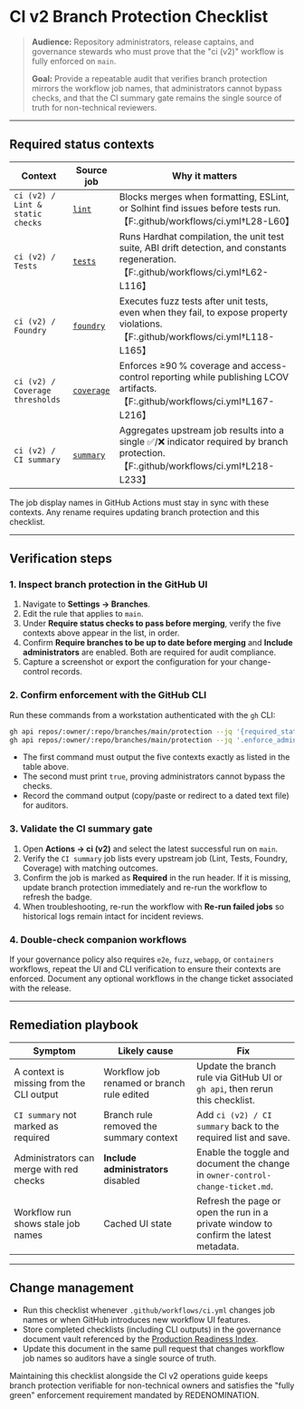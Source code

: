 # CI v2 Branch Protection Checklist

> **Audience:** Repository administrators, release captains, and governance stewards who must prove that the "ci (v2)" workflow is fully enforced on `main`.
>
> **Goal:** Provide a repeatable audit that verifies branch protection mirrors the workflow job names, that administrators cannot bypass checks, and that the CI summary gate remains the single source of truth for non-technical reviewers.

---

## Required status contexts

| Context | Source job | Why it matters |
| --- | --- | --- |
| `ci (v2) / Lint & static checks` | [`lint`](../.github/workflows/ci.yml) | Blocks merges when formatting, ESLint, or Solhint find issues before tests run.【F:.github/workflows/ci.yml†L28-L60】 |
| `ci (v2) / Tests` | [`tests`](../.github/workflows/ci.yml) | Runs Hardhat compilation, the unit test suite, ABI drift detection, and constants regeneration.【F:.github/workflows/ci.yml†L62-L116】 |
| `ci (v2) / Foundry` | [`foundry`](../.github/workflows/ci.yml) | Executes fuzz tests after unit tests, even when they fail, to expose property violations.【F:.github/workflows/ci.yml†L118-L165】 |
| `ci (v2) / Coverage thresholds` | [`coverage`](../.github/workflows/ci.yml) | Enforces ≥90 % coverage and access-control reporting while publishing LCOV artifacts.【F:.github/workflows/ci.yml†L167-L216】 |
| `ci (v2) / CI summary` | [`summary`](../.github/workflows/ci.yml) | Aggregates upstream job results into a single ✅/❌ indicator required by branch protection.【F:.github/workflows/ci.yml†L218-L233】 |

The job display names in GitHub Actions must stay in sync with these contexts. Any rename requires updating branch protection and this checklist.

---

## Verification steps

### 1. Inspect branch protection in the GitHub UI

1. Navigate to **Settings → Branches**.
2. Edit the rule that applies to `main`.
3. Under **Require status checks to pass before merging**, verify the five contexts above appear in the list, in order.
4. Confirm **Require branches to be up to date before merging** and **Include administrators** are enabled. Both are required for audit compliance.
5. Capture a screenshot or export the configuration for your change-control records.

### 2. Confirm enforcement with the GitHub CLI

Run these commands from a workstation authenticated with the `gh` CLI:

```bash
gh api repos/:owner/:repo/branches/main/protection --jq '{required_status_checks: .required_status_checks.contexts}'
gh api repos/:owner/:repo/branches/main/protection --jq '.enforce_admins.enabled'
```

- The first command must output the five contexts exactly as listed in the table above.
- The second must print `true`, proving administrators cannot bypass the checks.
- Record the command output (copy/paste or redirect to a dated text file) for auditors.

### 3. Validate the CI summary gate

1. Open **Actions → ci (v2)** and select the latest successful run on `main`.
2. Verify the `CI summary` job lists every upstream job (Lint, Tests, Foundry, Coverage) with matching outcomes.
3. Confirm the job is marked as **Required** in the run header. If it is missing, update branch protection immediately and re-run the workflow to refresh the badge.
4. When troubleshooting, re-run the workflow with **Re-run failed jobs** so historical logs remain intact for incident reviews.

### 4. Double-check companion workflows

If your governance policy also requires `e2e`, `fuzz`, `webapp`, or `containers` workflows, repeat the UI and CLI verification to ensure their contexts are enforced. Document any optional workflows in the change ticket associated with the release.

---

## Remediation playbook

| Symptom | Likely cause | Fix |
| --- | --- | --- |
| A context is missing from the CLI output | Workflow job renamed or branch rule edited | Update the branch rule via GitHub UI or `gh api`, then rerun this checklist. |
| `CI summary` not marked as required | Branch rule removed the summary context | Add `ci (v2) / CI summary` back to the required list and save. |
| Administrators can merge with red checks | **Include administrators** disabled | Enable the toggle and document the change in `owner-control-change-ticket.md`. |
| Workflow run shows stale job names | Cached UI state | Refresh the page or open the run in a private window to confirm the latest metadata. |

---

## Change management

- Run this checklist whenever `.github/workflows/ci.yml` changes job names or when GitHub introduces new workflow UI features.
- Store completed checklists (including CLI outputs) in the governance document vault referenced by the [Production Readiness Index](production/deployment-readiness-index.md).
- Update this document in the same pull request that changes workflow job names so auditors have a single source of truth.

Maintaining this checklist alongside the CI v2 operations guide keeps branch protection verifiable for non-technical owners and satisfies the "fully green" enforcement requirement mandated by REDENOMINATION.
